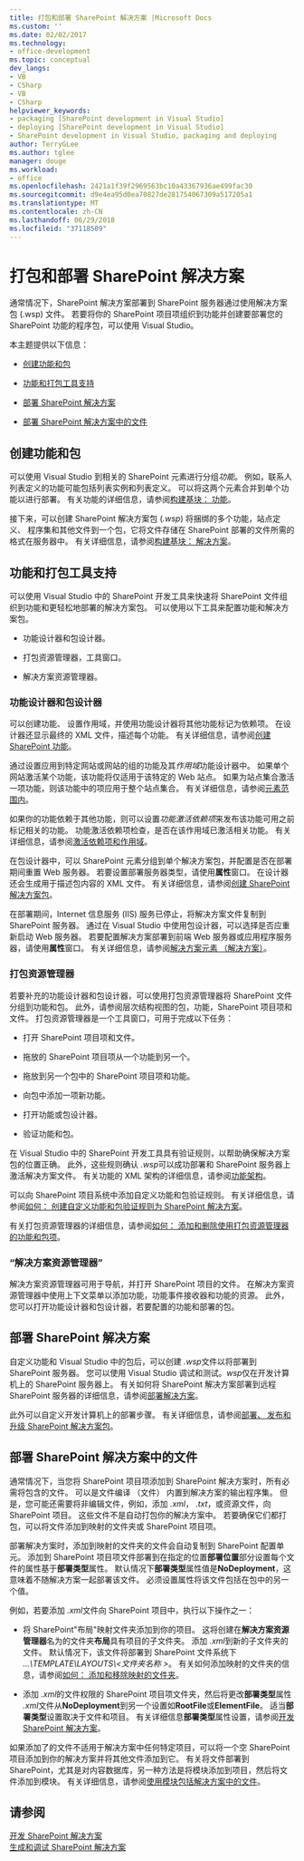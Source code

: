 ```yaml
---
title: 打包和部署 SharePoint 解决方案 |Microsoft Docs
ms.custom: ''
ms.date: 02/02/2017
ms.technology:
- office-development
ms.topic: conceptual
dev_langs:
- VB
- CSharp
- VB
- CSharp
helpviewer_keywords:
- packaging [SharePoint development in Visual Studio]
- deploying [SharePoint development in Visual Studio]
- SharePoint development in Visual Studio, packaging and deploying
author: TerryGLee
ms.author: tglee
manager: douge
ms.workload:
- office
ms.openlocfilehash: 2421a1f39f2969563bc10a43367936ae499fac30
ms.sourcegitcommit: d9e4ea95d0ea70827de281754067309a517205a1
ms.translationtype: MT
ms.contentlocale: zh-CN
ms.lasthandoff: 06/29/2018
ms.locfileid: "37118509"
---
```

# <a name="package-and-deploy-sharepoint-solutions"></a>打包和部署 SharePoint 解决方案
  通常情况下，SharePoint 解决方案部署到 SharePoint 服务器通过使用解决方案包 (.wsp) 文件。 若要将你的 SharePoint 项目项组织到功能并创建要部署您的 SharePoint 功能的程序包，可以使用 Visual Studio。  
  
 本主题提供以下信息：  
  
-   [创建功能和包](#Creating)  
  
-   [功能和打包工具支持](#Tools)  
  
-   [部署 SharePoint 解决方案](#Deploying)  
  
-   [部署 SharePoint 解决方案中的文件](#DeployingFiles)  
  
## <a name="create-features-and-packages"></a>创建功能和包
 可以使用 Visual Studio 到相关的 SharePoint 元素进行分组*功能*。 例如，联系人列表定义的功能可能包括列表实例和列表定义。 可以将这两个元素合并到单个功能以进行部署。 有关功能的详细信息，请参阅[构建基块： 功能](http://go.microsoft.com/fwlink/?LinkID=169183)。  
  
 接下来，可以创建 SharePoint 解决方案包 (*.wsp*) 将捆绑的多个功能，站点定义、 程序集和其他文件到一个包，它将文件存储在 SharePoint 部署的文件所需的格式在服务器中。 有关详细信息，请参阅[构建基块： 解决方案](http://go.microsoft.com/fwlink/?LinkID=169186)。  
  
## <a name="feature-and-packaging-tool-support"></a>功能和打包工具支持
 可以使用 Visual Studio 中的 SharePoint 开发工具来快速将 SharePoint 文件组织到功能和更轻松地部署的解决方案包。 可以使用以下工具来配置功能和解决方案包。  
  
-   功能设计器和包设计器。  
  
-   打包资源管理器，工具窗口。  
  
-   解决方案资源管理器。  
  
### <a name="feature-designer-and-package-designer"></a>功能设计器和包设计器
 可以创建功能、 设置作用域，并使用功能设计器将其他功能标记为依赖项。 在设计器还显示最终的 XML 文件，描述每个功能。 有关详细信息，请参阅[创建 SharePoint 功能](../sharepoint/creating-sharepoint-features.md)。  
  
 通过设置应用到特定网站或网站的组的功能及其*作用域*功能设计器中。 如果单个网站激活某个功能，该功能将仅适用于该特定的 Web 站点。 如果为站点集合激活一项功能，则该功能中的项应用于整个站点集合。 有关详细信息，请参阅[元素范围内](http://go.microsoft.com/fwlink/?LinkID=169189)。  
  
 如果你的功能依赖于其他功能，则可以设置*功能激活依赖项*来发布该功能可用之前标记相关的功能。 功能激活依赖项检查，是否在该作用域已激活相关功能。 有关详细信息，请参阅[激活依赖项和作用域](http://go.microsoft.com/fwlink/?LinkID=169190)。  
  
 在包设计器中，可以 SharePoint 元素分组到单个解决方案包，并配置是否在部署期间重置 Web 服务器。 若要设置部署服务器类型，请使用**属性**窗口。 在设计器还会生成用于描述包内容的 XML 文件。 有关详细信息，请参阅[创建 SharePoint 解决方案包](../sharepoint/creating-sharepoint-solution-packages.md)。  
  
 在部署期间，Internet 信息服务 (IIS) 服务已停止，将解决方案文件复制到 SharePoint 服务器。 通过在 Visual Studio 中使用包设计器，可以选择是否应重新启动 Web 服务器。 若要配置解决方案部署到前端 Web 服务器或应用程序服务器，请使用**属性**窗口。 有关详细信息，请参阅[解决方案元素 （解决方案）](http://go.microsoft.com/fwlink/?LinkID=169191)。  
  
### <a name="packaging-explorer"></a>打包资源管理器  
 若要补充的功能设计器和包设计器，可以使用打包资源管理器将 SharePoint 文件分组到功能和包。 此外，请参阅层次结构视图的包，功能，SharePoint 项目项和文件。 打包资源管理器是一个工具窗口，可用于完成以下任务：  
  
-   打开 SharePoint 项目项和文件。  
  
-   拖放的 SharePoint 项目项从一个功能到另一个。  
  
-   拖放到另一个包中的 SharePoint 项目项和功能。  
  
-   向包中添加一项新功能。  
  
-   打开功能或包设计器。  
  
-   验证功能和包。  
  
 在 Visual Studio 中的 SharePoint 开发工具具有验证规则，以帮助确保解决方案包的位置正确。 此外，这些规则确认 *.wsp*可以成功部署和 SharePoint 服务器上激活解决方案文件。 有关功能的 XML 架构的详细信息，请参阅[功能架构](http://go.microsoft.com/fwlink/?LinkID=169192)。  
  
 可以向 SharePoint 项目系统中添加自定义功能和包验证规则。 有关详细信息，请参阅[如何： 创建自定义功能和包验证规则为 SharePoint 解决方案](../sharepoint/how-to-create-custom-feature-and-package-validation-rules-for-sharepoint-solutions.md)。  
  
 有关打包资源管理器的详细信息，请参阅[如何： 添加和删除使用打包资源管理器的功能和包项](../sharepoint/how-to-add-and-remove-features-and-items-to-a-package-by-using-the-packaging-explorer.md)。  
  
### <a name="solution-explorer"></a>“解决方案资源管理器”
 解决方案资源管理器可用于导航，并打开 SharePoint 项目的文件。 在解决方案资源管理器中使用上下文菜单以添加功能，功能事件接收器和功能的资源。 此外，您可以打开功能设计器和包设计器，若要配置的功能和部署的包。  
  
## <a name="deploy-sharepoint-solutions"></a>部署 SharePoint 解决方案
 自定义功能和 Visual Studio 中的包后，可以创建 *.wsp*文件以将部署到 SharePoint 服务器。 您可以使用 Visual Studio 调试和测试。*wsp*仅在开发计算机上的 SharePoint 服务器上。 有关如何将 SharePoint 解决方案部署到远程 SharePoint 服务器的详细信息，请参阅[部署解决方案](http://go.microsoft.com/fwlink/?LinkID=169194)。  
  
 此外可以自定义开发计算机上的部署步骤。 有关详细信息，请参阅[部署、 发布和升级 SharePoint 解决方案包](../sharepoint/deploying-publishing-and-upgrading-sharepoint-solution-packages.md)。  
  
## <a name="deploy-files-in-sharepoint-solutions"></a>部署 SharePoint 解决方案中的文件
 通常情况下，当您将 SharePoint 项目项添加到 SharePoint 解决方案时，所有必需将包含的文件。 可以是文件编译 （文件） 内置到解决方案的输出程序集。 但是，您可能还需要将非编辑文件，例如，添加 *.xml*， *.txt*，或资源文件，向 SharePoint 项目。 这些文件不是自动打包你的解决方案中。 若要确保它们都打包，可以将文件添加到映射的文件夹或 SharePoint 项目项。  
  
 部署解决方案时，添加到映射的文件夹的文件会自动复制到 SharePoint 配置单元。 添加到 SharePoint 项目项文件部署到在指定的位置**部署位置**部分设置每个文件的属性基于**部署类型**属性。 默认情况下**部署类型**属性值是**NoDeployment**，这意味着不随解决方案一起部署该文件。 必须设置属性将该文件包括在包中的另一个值。  
  
 例如，若要添加 *.xml*文件向 SharePoint 项目中，执行以下操作之一：  
  
-   将 SharePoint"布局"映射文件夹添加到你的项目。 这将创建在**解决方案资源管理器**名为的文件夹**布局**具有项目的子文件夹。 添加 *.xml*到新的子文件夹的文件。 默认情况下，该文件将部署到 SharePoint 文件系统下 *...\TEMPLATE\LAYOUTS\\\<文件夹名称 >*。 有关如何添加映射的文件夹的信息，请参阅[如何： 添加和移除映射的文件夹](../sharepoint/how-to-add-and-remove-mapped-folders.md)。  
  
-   添加 *.xml*的文件权限的 SharePoint 项目项文件夹，然后将更改**部署类型**属性 *.xml*文件从**NoDeployment**到另一个设置如**RootFile**或**ElementFile**。 适当**部署类型**设置取决于文件和项目。 有关详细信息**部署类型**属性设置，请参阅[开发 SharePoint 解决方案](../sharepoint/developing-sharepoint-solutions.md)。  
  
 如果添加了的文件不适用于解决方案中任何特定项目，可以将一个空 SharePoint 项目添加到你的解决方案并将其他文件添加到它。 有关将文件部署到 SharePoint，尤其是对内容数据库，另一种方法是将模块添加到项目，然后将文件添加到模块。 有关详细信息，请参阅[使用模块包括解决方案中的文件](../sharepoint/using-modules-to-include-files-in-the-solution.md)。  
  
## <a name="see-also"></a>请参阅
 [开发 SharePoint 解决方案](../sharepoint/developing-sharepoint-solutions.md)   
 [生成和调试 SharePoint 解决方案](../sharepoint/building-and-debugging-sharepoint-solutions.md)  
  

